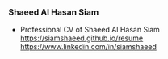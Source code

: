 ### Shaeed Al Hasan Siam
-  Professional CV of Shaeed Al Hasan Siam </br>
https://siamshaeed.github.io/resume<br>
https://www.linkedin.com/in/siamshaeed

